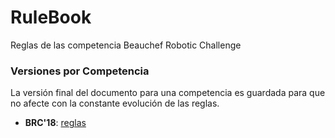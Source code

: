 # RuleBook
Reglas de las competencia Beauchef Robotic Challenge

### Versiones por Competencia
La versión final del documento para una competencia es guardada para que no afecte con la constante evolución de las reglas.

* **BRC'18**: [reglas](https://github.com/BeauchefRoboticsChallenge/BRC2018/blob/master/documentos/Bases%20BRC%6018.pdf)
